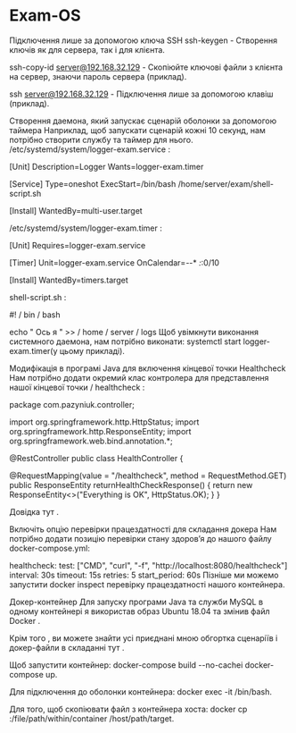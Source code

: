 # Exam-OS

Підключення лише за допомогою ключа SSH
ssh-keygen - Створення ключів як для сервера, так і для клієнта.

ssh-copy-id server@192.168.32.129 - Скопіюйте ключові файли з клієнта на сервер, знаючи пароль сервера (приклад).

ssh server@192.168.32.129 - Підключення лише за допомогою клавіш (приклад).

Створення дaемона, який запускає сценарій оболонки за допомогою таймера
Наприклад, щоб запускати сценарій кожні 10 секунд, нам потрібно створити службу та таймер для нього.
/etc/systemd/system/logger-exam.service :

[Unit]
Description=Logger
Wants=logger-exam.timer

[Service]
Type=oneshot
ExecStart=/bin/bash /home/server/exam/shell-script.sh

[Install]
WantedBy=multi-user.target

/etc/systemd/system/logger-exam.timer :

[Unit]
Requires=logger-exam.service

[Timer]
Unit=logger-exam.service
OnCalendar=*-*-* *:*:0/10

[Install]
WantedBy=timers.target

shell-script.sh :

#! / bin / bash

echo  " Ось я "  >> / home / server / logs
Щоб увімкнути виконання системного даемона, нам потрібно виконати: systemctl start logger-exam.timer(у цьому прикладі).

Модифікація в програмі Java для включення кінцевої точки Healthcheck
Нам потрібно додати окремий клас контролера для представлення нашої кінцевої точки / healthcheck :

package com.pazyniuk.controller;

import org.springframework.http.HttpStatus;
import org.springframework.http.ResponseEntity;
import org.springframework.web.bind.annotation.*;

@RestController
public class HealthController {
  
  @RequestMapping(value = "/healthcheck", method = RequestMethod.GET)
  public ResponseEntity returnHealthCheckResponse() {
      return new ResponseEntity<>("Everything is OK", HttpStatus.OK);
  }
}

Довідка тут .

Включіть опцію перевірки працездатності для складання докера
Нам потрібно додати позицію перевірки стану здоров’я до нашого файлу docker-compose.yml:

healthcheck:
      test: ["CMD", "curl", "-f", "http://localhost:8080/healthcheck"]
      interval: 30s
      timeout: 15s
      retries: 5
      start_period: 60s
Пізніше ми можемо запустити docker inspect <container-id>перевірку працездатності нашого контейнера.

Докер-контейнер
Для запуску програми Java та служби MySQL в одному контейнері я використав образ Ubuntu 18.04 та змінив файл Docker .

Крім того , ви можете знайти усі приєднані мною обгортка сценаріїв і докер-файли в складанні тут .

Щоб запустити контейнер: docker-compose build --no-cacheі docker-compose up.

Для підключення до оболонки контейнера: docker exec -it <container-id> /bin/bash.

Для того, щоб скопіювати файл з контейнера хоста: docker cp <containerId>:/file/path/within/container /host/path/target.
